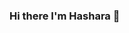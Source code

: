 ### Hi there I'm Hashara 👋

<!--
**Hashara13/Hashara13** is a ✨ _special_ ✨ repository because its `README.md` (this file) appears on your GitHub profile.

Connect with me:
https://www.linkedin.com/in/hashara-nethmin-084925213 
Languages and Tools:

reactjs c css3 figma git html5 java mysql php python 


-->
